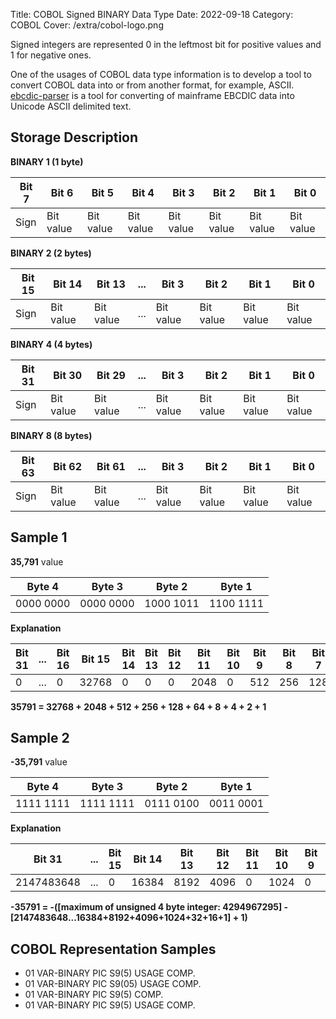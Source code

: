 Title: COBOL Signed BINARY Data Type
Date: 2022-09-18
Category: COBOL
Cover: /extra/cobol-logo.png

Signed integers are represented 0 in the leftmost bit for positive values and 1 for negative ones.

One of the usages of COBOL data type information is to develop a tool to convert COBOL data into or from another format, for example, ASCII. [ebcdic-parser](https://github.com/larandvit/ebcdic-parser) is a tool for converting of mainframe EBCDIC data into Unicode ASCII delimited text.

## Storage Description

**BINARY 1 (1 byte)**

<table class="table table-condensed table-bordered">
    <thead>
        <tr>
            <th class="text-center">Bit 7</th>
            <th class="text-center">Bit 6</th>
            <th class="text-center">Bit 5</th>
            <th class="text-center">Bit 4</th>
            <th class="text-center">Bit 3</th>
            <th class="text-center">Bit 2</th>
            <th class="text-center">Bit 1</th>
            <th class="text-center">Bit 0</th>
        </tr>
    </thead>
    <tbody>
        <tr>
            <td>Sign</td>
            <td>Bit value</td>
            <td>Bit value</td>
            <td>Bit value</td>
            <td>Bit value</td>
            <td>Bit value</td>
            <td>Bit value</td>
            <td>Bit value</td>
        </tr>
     </tbody>
</table>

**BINARY 2 (2 bytes)**

<table class="table table-condensed table-bordered">
    <thead>
        <tr>
            <th class="text-center">Bit 15</th>
            <th class="text-center">Bit 14</th>
            <th class="text-center">Bit 13</th>
            <th class="text-center">...</th>
            <th class="text-center">Bit 3</th>
            <th class="text-center">Bit 2</th>
            <th class="text-center">Bit 1</th>
            <th class="text-center">Bit 0</th>
        </tr>
    </thead>
    <tbody>
        <tr>
            <td>Sign</td>
            <td>Bit value</td>
            <td>Bit value</td>
            <td class="text-center">...</td>
            <td>Bit value</td>
            <td>Bit value</td>
            <td>Bit value</td>
            <td>Bit value</td>
        </tr>
     </tbody>
</table>

**BINARY 4 (4 bytes)**

<table class="table table-condensed table-bordered">
    <thead>
        <tr>
            <th class="text-center">Bit 31</th>
            <th class="text-center">Bit 30</th>
            <th class="text-center">Bit 29</th>
            <th class="text-center">...</th>
            <th class="text-center">Bit 3</th>
            <th class="text-center">Bit 2</th>
            <th class="text-center">Bit 1</th>
            <th class="text-center">Bit 0</th>
        </tr>
    </thead>
    <tbody>
        <tr>
            <td>Sign</td>
            <td>Bit value</td>
            <td>Bit value</td>
            <td class="text-center">...</td>
            <td>Bit value</td>
            <td>Bit value</td>
            <td>Bit value</td>
            <td>Bit value</td>
        </tr>
     </tbody>
</table>

**BINARY 8 (8 bytes)**

<table class="table table-condensed table-bordered">
    <thead>
        <tr>
            <th class="text-center">Bit 63</th>
            <th class="text-center">Bit 62</th>
            <th class="text-center">Bit 61</th>
            <th class="text-center">...</th>
            <th class="text-center">Bit 3</th>
            <th class="text-center">Bit 2</th>
            <th class="text-center">Bit 1</th>
            <th class="text-center">Bit 0</th>
        </tr>
    </thead>
    <tbody>
        <tr>
            <td>Sign</td>
            <td>Bit value</td>
            <td>Bit value</td>
            <td class="text-center">...</td>
            <td>Bit value</td>
            <td>Bit value</td>
            <td>Bit value</td>
            <td>Bit value</td>
        </tr>
     </tbody>
</table>

## Sample 1

**35,791** value

<table class="table table-condensed table-bordered">
    <thead>
        <tr>
            <th class="text-center">Byte 4</th>
            <th class="text-center">Byte 3</th>
            <th class="text-center">Byte 2</th>
            <th class="text-center">Byte 1</th>
        </tr>
    </thead>
    <tbody>
        <tr>
            <td>0000 0000</td>
            <td>0000 0000</td>
            <td>1000 1011</td>
            <td>1100 1111</td>
        </tr>
     </tbody>
</table>

**Explanation**

<table class="table table-condensed table-bordered">
    <thead>
        <tr>
            <th class="text-center">Bit 31</th>
            <th class="text-center">...</th>
            <th class="text-center">Bit 16</th>
            <th class="text-center">Bit 15</th>
            <th class="text-center">Bit 14</th>
            <th class="text-center">Bit 13</th>
            <th class="text-center">Bit 12</th>
            <th class="text-center">Bit 11</th>
            <th class="text-center">Bit 10</th>
            <th class="text-center">Bit 9</th>
            <th class="text-center">Bit 8</th>
            <th class="text-center">Bit 7</th>
            <th class="text-center">Bit 6</th>
            <th class="text-center">Bit 5</th>
            <th class="text-center">Bit 4</th>
            <th class="text-center">Bit 3</th>
            <th class="text-center">Bit 2</th>
            <th class="text-center">Bit 1</th>
            <th class="text-center">Bit 0</th>
        </tr>
    </thead>
    <tbody>
        <tr>
            <td>0</td>
            <td class="text-center">...</td>
            <td>0</td>
            <td>32768</td>
            <td>0</td>
            <td>0</td>
            <td>0</td>
            <td>2048</td>
            <td>0</td>
            <td>512</td>
            <td>256</td>
            <td>128</td>
            <td>64</td>
            <td>0</td>
            <td>0</td>
            <td>8</td>
            <td>4</td>
            <td>2</td>
            <td>1</td>
        </tr>
    </tbody>
</table>

**35791 = 32768 + 2048 + 512 + 256 + 128 + 64 + 8 + 4 + 2 + 1**

## Sample 2

**-35,791** value

<table class="table table-condensed table-bordered">
    <thead>
        <tr>
            <th class="text-center">Byte 4</th>
            <th class="text-center">Byte 3</th>
            <th class="text-center">Byte 2</th>
            <th class="text-center">Byte 1</th>
        </tr>
    </thead>
    <tbody>
        <tr>
            <td>1111 1111</td>
            <td>1111 1111</td>
            <td>0111 0100</td>
            <td>0011 0001</td>
        </tr>
     </tbody>
</table>

**Explanation**

<table class="table table-condensed table-bordered">
    <thead>
        <tr>
            <th class="text-center">Bit 31</th>
            <th class="text-center">...</th>
            <th class="text-center">Bit 15</th>
            <th class="text-center">Bit 14</th>
            <th class="text-center">Bit 13</th>
            <th class="text-center">Bit 12</th>
            <th class="text-center">Bit 11</th>
            <th class="text-center">Bit 10</th>
            <th class="text-center">Bit 9</th>
            <th class="text-center">Bit 8</th>
            <th class="text-center">Bit 7</th>
            <th class="text-center">Bit 6</th>
            <th class="text-center">Bit 5</th>
            <th class="text-center">Bit 4</th>
            <th class="text-center">Bit 3</th>
            <th class="text-center">Bit 2</th>
            <th class="text-center">Bit 1</th>
            <th class="text-center">Bit 0</th>
        </tr>
    </thead>
    <tbody>
        <tr>
            <td>2147483648</td>
            <td class="text-center">...</td>
            <td>0</td>
            <td>16384</td>
            <td>8192</td>
            <td>4096</td>
            <td>0</td>
            <td>1024</td>
            <td>0</td>
            <td>0</td>
            <td>0</td>
            <td>0</td>
            <td>32</td>
            <td>16</td>
            <td>0</td>
            <td>0</td>
            <td>0</td>
            <td>1</td>
        </tr>
    </tbody>
</table>

**-35791 = -([maximum of unsigned 4 byte integer: 4294967295] - [2147483648...16384+8192+4096+1024+32+16+1] + 1)**

## COBOL Representation Samples

* 01 VAR-BINARY PIC S9(5) USAGE COMP.
* 01 VAR-BINARY PIC S9(05) USAGE COMP.
* 01 VAR-BINARY PIC S9(5) COMP.
* 01 VAR-BINARY PIC S9(5) USAGE COMP.
